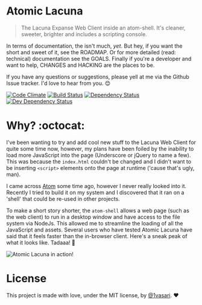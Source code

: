 Atomic Lacuna
=============

 > The Lacuna Expanse Web Client inside an atom-shell. It's cleaner, sweeter, brighter
 > and includes a scripting console.

In terms of documentation, the isn't much, *yet*. But hey,
if you want the short and sweet of it, see the ROADMAP. Or for more detailed (read: technical)
documentation see the GOALS. Finally if you're a developer and want to help, CHANGES
and HACKING are the places to be.

If you have any questions or suggestions, please yell at me via the Github Issue tracker.
I'd love to hear from you. :blush:

[![Code Climate](https://codeclimate.com/github/1vasari/atomic-lacuna.png)](https://codeclimate.com/github/Vasari/atomic-lacuna)
[![Build Status](https://travis-ci.org/1vasari/atomic-lacuna.svg?branch=master)](https://travis-ci.org/Vasari/atomic-lacuna)
[![Dependency Status](https://david-dm.org/1vasari/atomic-lacuna.svg)](https://david-dm.org/1vasari/atomic-lacuna)
[![Dev Dependency Status](https://david-dm.org/1vasari/atomic-lacuna/dev-status.svg)](https://david-dm.org/1vasari/atomic-lacuna#info=devDependencies)

Why? :octocat:
====

I've been wanting to try and add cool new stuff to the Lacuna Web Client for
quite some time now, however, my plans have been foiled by the inability to load
more JavaScript into the page (Underscore or jQuery to name a few). This was
because the `index.html` couldn't be changed and I didn't want to be inserting
`<script>` elements onto the page at runtime ('cause that's ugly, man).

I came across [Atom](atom.io) some time ago, however I never really looked into it.
Recently I tried to build it on my system and I discovered that it ran on a 'shell'
that could be re-used in other projects.

To make a short story shorter, the `atom-shell` allows a web page (such as the
web client) to run in a desktop window and have access to the file system via
NodeJs. This allowed me to streamline the loading of all the JavaScript and assets.
Several users who have tested Atomic Lacuna have said that it feels faster than
the in-browser client. Here's a sneak peak of what it looks like. Tadaaa! :dizzy:

![Atomic Lacuna in action!](https://raw.githubusercontent.com/Vasari/atomic-lacuna/master/public/Screenshot.png)

License
=======

This project is made with love, under the MIT license, by [@1vasari](https://twitter.com/1vasari). :heart:
